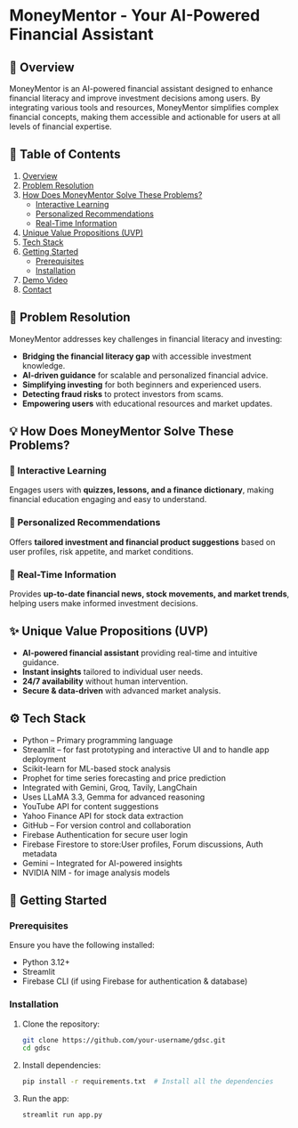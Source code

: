 # MoneyMentor - Your AI-Powered Financial Assistant

## 📌 Overview
MoneyMentor is an AI-powered financial assistant designed to enhance financial literacy and improve investment decisions among users. By integrating various tools and resources, MoneyMentor simplifies complex financial concepts, making them accessible and actionable for users at all levels of financial expertise.

## 📖 Table of Contents
1. [Overview](#-overview)
2. [Problem Resolution](#-problem-resolution)
3. [How Does MoneyMentor Solve These Problems?](#-how-does-MoneyMentor-solve-these-problems)
   - [Interactive Learning](#-interactive-learning)
   - [Personalized Recommendations](#-personalized-recommendations)
   - [Real-Time Information](#-real-time-information)
4. [Unique Value Propositions (UVP)](#-unique-value-propositions-uvp)
5. [Tech Stack](#-tech-stack)
6. [Getting Started](#-getting-started)
   - [Prerequisites](#-prerequisites)
   - [Installation](#-installation)
7. [Demo Video](#demo-video)
8. [Contact](#-contact)

## 🚀 Problem Resolution
MoneyMentor addresses key challenges in financial literacy and investing:
- **Bridging the financial literacy gap** with accessible investment knowledge.
- **AI-driven guidance** for scalable and personalized financial advice.
- **Simplifying investing** for both beginners and experienced users.
- **Detecting fraud risks** to protect investors from scams.
- **Empowering users** with educational resources and market updates.

## 💡 How Does MoneyMentor Solve These Problems?
### 🔹 Interactive Learning
Engages users with **quizzes, lessons, and a finance dictionary**, making financial education engaging and easy to understand.

### 🔹 Personalized Recommendations
Offers **tailored investment and financial product suggestions** based on user profiles, risk appetite, and market conditions.

### 🔹 Real-Time Information
Provides **up-to-date financial news, stock movements, and market trends**, helping users make informed investment decisions.


## ✨ Unique Value Propositions (UVP)
- **AI-powered financial assistant** providing real-time and intuitive guidance.
- **Instant insights** tailored to individual user needs.
- **24/7 availability** without human intervention.
- **Secure & data-driven** with advanced market analysis.

## ⚙️ Tech Stack
- Python – Primary programming language
- Streamlit – for fast prototyping and interactive UI and to handle app deployment
- Scikit-learn for ML-based stock analysis
- Prophet for time series forecasting and price prediction
- Integrated with Gemini, Groq, Tavily, LangChain
- Uses LLaMA 3.3, Gemma for advanced reasoning
- YouTube API for content suggestions
- Yahoo Finance API for stock data extraction
- GitHub – For version control and collaboration
- Firebase Authentication for secure user login
- Firebase Firestore to store:User profiles, Forum discussions, Auth metadata
- Gemini – Integrated for AI-powered insights
- NVIDIA NIM - for image analysis models



## 📖 Getting Started
### Prerequisites
Ensure you have the following installed:
- Python 3.12+
- Streamlit
- Firebase CLI (if using Firebase for authentication & database)

### Installation
1. Clone the repository:
   ```bash
   git clone https://github.com/your-username/gdsc.git
   cd gdsc
   ```
2. Install dependencies:
   ```bash
   pip install -r requirements.txt  # Install all the dependencies
   ```
3. Run the app:
   ```bash
   streamlit run app.py
   ```


